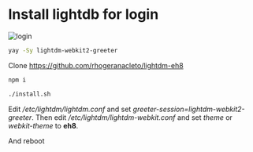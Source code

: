 # Install lightdb for login

![login](https://github.com/rhogeranacleto/lightdm-eh8/raw/master/demo.png)

```sh
yay -Sy lightdm-webkit2-greeter
```

Clone https://github.com/rhogeranacleto/lightdm-eh8

```sh
npm i

./install.sh
```

Edit _/etc/lightdm/lightdm.conf_ and set _greeter-session=lightdm-webkit2-greeter_.
Then edit _/etc/lightdm/lightdm-webkit.conf_ and set _theme_ or _webkit-theme_ to **eh8**.

And reboot